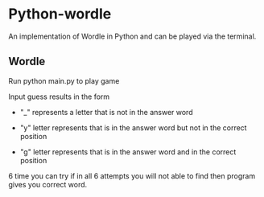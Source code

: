 # Python-wordle

An implementation of Wordle in Python and can be played via the terminal.

## Wordle
Run python main.py to play game

Input guess results in the form 

- "_" represents a letter that is not in the answer word

- "y" letter  represents that is in the answer word but not in the correct position

- "g" letter represents that is in the answer word and in the correct position


 6 time you can try if in all 6 attempts you will not able to find then program gives you correct word. 
